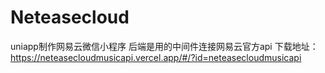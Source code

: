 # Neteasecloud
uniapp制作网易云微信小程序
后端是用的中间件连接网易云官方api 下载地址：https://neteasecloudmusicapi.vercel.app/#/?id=neteasecloudmusicapi  
